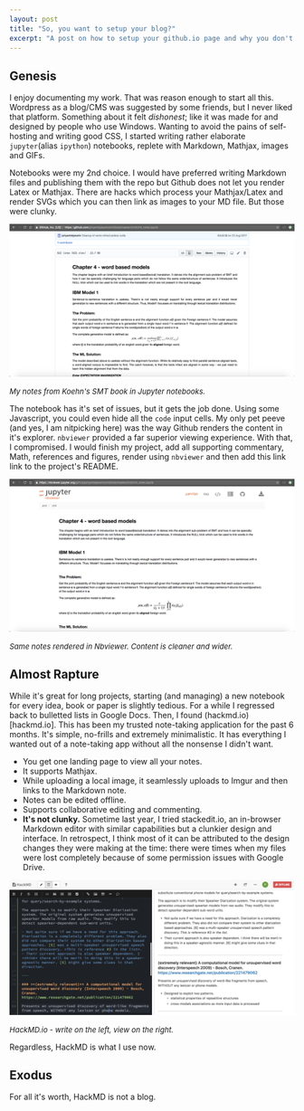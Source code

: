 ```yaml
---
layout: post
title: "So, you want to setup your blog?"
excerpt: "A post on how to setup your github.io page and why you don't need one."
---
```

## Genesis
I enjoy documenting my work. That was reason enough to start all this. 
Wordpress as a blog/CMS was suggested by some friends, but I never liked that platform. Something about it felt *dishonest*; like it was made for and designed by people who use Windows. Wanting to avoid the pains of self-hosting and writing good CSS, I started writing rather elaborate `jupyter`(alias `ipython`) notebooks, replete with Markdown, Mathjax, images and GIFs. 

Notebooks were my 2nd choice. I would have preferred writing Markdown files and publishing them with the repo but Github does not let you render Latex or Mathjax. There are hacks which process your Mathjax/Latex and render SVGs which you can then link as images to your MD file. But those were clunky.

<div class="post-image">
<img src="/assets/images/normal-nb.png">
<p><em><font size="-1">My notes from Koehn's SMT book in Jupyter notebooks.</font></em></p>
</div>

The notebook has it's set of issues, but it gets the job done. Using some Javascript, you could even hide all the `code` input cells. My only pet peeve (and yes, I am nitpicking here) was the way Github renders the content in it's explorer. `nbviewer` provided a far superior viewing experience. With that, I compromised. I would finish my project, add all supporting commentary, Math, references and figures, render using `nbviewer` and then add this link link to the project's README.

<div class="post-image">
<img src="/assets/images/nbviewer-nb.png">
<p><em><font size="-1">Same notes rendered in Nbviewer. Content is cleaner and wider.</font></em></p>
</div>

## Almost Rapture
While it's great for long projects,  starting (and managing) a new notebook for every idea, book or paper is slightly tedious. For a while I regressed back to bulletted lists in Google Docs. Then, I found (hackmd.io)[hackmd.io]. This has been my trusted note-taking application for the past 6 months. It's simple, no-frills and extremely minimalistic. It has everything I wanted out of a note-taking app without all the nonsense I didn't want.
- You get one landing page to view all your notes.
- It supports Mathjax.
- While uploading a local image, it seamlessly uploads to Imgur and then links to the Markdown note.
- Notes can be edited offline.
- Supports collaborative editing and commenting.
- **It's not clunky.**
Sometime last year, I tried stackedit.io, an in-browser Markdown editor with similar capabilities but a clunkier design and interface. In retrospect, I think most of it can be attributed to the design changes they were making at the time: there were times when my files were lost completely because of some permission issues with Google Drive.

<div class="post-image">
<img src="/assets/images/hackmd-ui.png">
<p><em><font size="-1">HackMD.io - write on the left, view on the right.</font></em></p>
</div>

Regardless, HackMD is what I use now.

## Exodus
For all it's worth, HackMD is not a blog. 